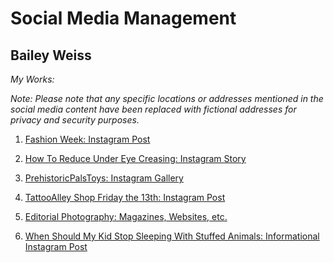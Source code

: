 # Social Media Management

## Bailey Weiss

*My Works:*

*Note: Please note that any specific locations or addresses mentioned in the social media content have been replaced with fictional addresses for privacy and security purposes.*

1. [Fashion Week: Instagram Post](source/fashion.pdf)

2. [How To Reduce Under Eye Creasing: Instagram Story](source/makeup.mp4)

3. [PrehistoricPalsToys: Instagram Gallery](source/gallery.pdf)

4. [TattooAlley Shop Friday the 13th: Instagram Post](source/tattoos.pdf)

5. [Editorial Photography: Magazines, Websites, etc.](source/photography.pdf)

6. [When Should My Kid Stop Sleeping With Stuffed Animals: Informational Instagram Post](source/parents.pdf)
